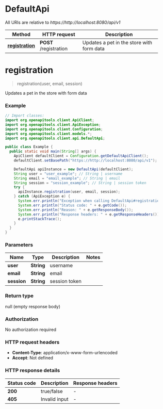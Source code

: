 # DefaultApi

All URIs are relative to *https://http://localhost:8080/api/v1*

Method | HTTP request | Description
------------- | ------------- | -------------
[**registration**](DefaultApi.md#registration) | **POST** /registration | Updates a pet in the store with form data


<a name="registration"></a>
# **registration**
> registration(user, email, session)

Updates a pet in the store with form data

### Example
```java
// Import classes:
import org.openapitools.client.ApiClient;
import org.openapitools.client.ApiException;
import org.openapitools.client.Configuration;
import org.openapitools.client.models.*;
import org.openapitools.client.api.DefaultApi;

public class Example {
  public static void main(String[] args) {
    ApiClient defaultClient = Configuration.getDefaultApiClient();
    defaultClient.setBasePath("https://http://localhost:8080/api/v1");

    DefaultApi apiInstance = new DefaultApi(defaultClient);
    String user = "user_example"; // String | username
    String email = "email_example"; // String | email
    String session = "session_example"; // String | session token
    try {
      apiInstance.registration(user, email, session);
    } catch (ApiException e) {
      System.err.println("Exception when calling DefaultApi#registration");
      System.err.println("Status code: " + e.getCode());
      System.err.println("Reason: " + e.getResponseBody());
      System.err.println("Response headers: " + e.getResponseHeaders());
      e.printStackTrace();
    }
  }
}
```

### Parameters

Name | Type | Description  | Notes
------------- | ------------- | ------------- | -------------
 **user** | **String**| username |
 **email** | **String**| email |
 **session** | **String**| session token |

### Return type

null (empty response body)

### Authorization

No authorization required

### HTTP request headers

 - **Content-Type**: application/x-www-form-urlencoded
 - **Accept**: Not defined

### HTTP response details
| Status code | Description | Response headers |
|-------------|-------------|------------------|
**200** | true/false |  -  |
**405** | Invalid input |  -  |

